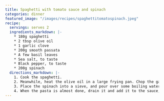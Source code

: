 ```yaml
---
title: Spaghetti with tomato sauce and spinach
categories: dinner
featured_image: "/images/recipes/spaghettitomatospinach.jpeg"
recipe:
  servings: serves 2
  ingredients_markdown: |-
    * 180g spaghetti
    * 2 tbsp olive oil
    * 1 garlic clove
    * 200g smooth passata
    * A few basil leaves
    * Sea salt, to taste
    * Black pepper, to taste
    * 200g spinach
  directions_markdown: |-
    1. Cook the spaghetti.
    2. Meanwhile, heat the olive oil in a large frying pan. Chop the garlic in half. Add to the pan and cook on a medium-high heat for a few minutes. Add the pasatta and continue to cook on a medium heat, stirring frequently. Add the basil and season with salt and black pepper.
    3. Place the spinach into a sieve, and pour over some boiling water to wilt the leaves.
    4. When the pasta is almost done, drain it and add it to the sauce, along with the spinach. Toss together until the pasta is coated. Serve with extra black pepper on top.
---
```

